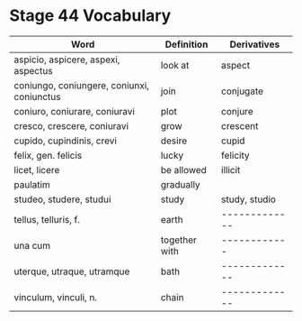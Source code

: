 # Stage 44 Vocabulary

| Word                                       | Definition    | Derivatives   |
|--------------------------------------------|---------------|---------------|
| aspicio, aspicere, aspexi, aspectus        | look at       | aspect        |
| coniungo, coniungere, coniunxi, coniunctus | join          | conjugate     |
| coniuro, coniurare, coniuravi              | plot          | conjure       |
| cresco, crescere, coniuravi                | grow          | crescent      |
| cupido, cupindinis, crevi                  | desire        | cupid         |
| felix, gen. felicis                        | lucky         | felicity      |
| licet, licere                              | be allowed    | illicit       |
| paulatim                                   | gradually     |               |
| studeo, studere, studui                    | study         | study, studio |
| tellus, telluris, f.                       | earth         | ------------- |
| una cum                                    | together with | ------------  |
| uterque, utraque, utramque                 | bath          | ------------- |
| vinculum, vinculi, n.                      | chain         | ------------- |
